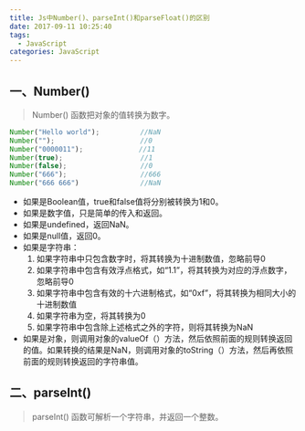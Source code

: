 ```yaml
---
title: Js中Number()、parseInt()和parseFloat()的区别
date: 2017-09-11 10:25:40
tags:
  - JavaScript
categories: JavaScript
---
```

## 一、Number()

>Number() 函数把对象的值转换为数字。
<!-- more -->
```javascript
Number("Hello world");　　　　　　//NaN
Number("");　　　　　　　　　　　　 //0
Number("0000011");　　　　　　　  //11
Number(true);                   //1
Number(false);                  //0
Number("666");                  //666
Number("666 666")               //NaN
```
* 如果是Boolean值，true和false值将分别被转换为1和0。
* 如果是数字值，只是简单的传入和返回。
* 如果是undefined，返回NaN。
* 如果是null值，返回0。
* 如果是字符串：
  1. 如果字符串中只包含数字时，将其转换为十进制数值，忽略前导0
  2. 如果字符串中包含有效浮点格式，如“1.1”，将其转换为对应的浮点数字，忽略前导0
  3. 如果字符串中包含有效的十六进制格式，如“0xf”，将其转换为相同大小的十进制数值
  4. 如果字符串为空，将其转换为0
  5. 如果字符串中包含除上述格式之外的字符，则将其转换为NaN
* 如果是对象，则调用对象的valueOf（）方法，然后依照前面的规则转换返回的值。如果转换的结果是NaN，则调用对象的toString（）方法，然后再依照前面的规则转换返回的字符串值。

## 二、parseInt()
>parseInt() 函数可解析一个字符串，并返回一个整数。

